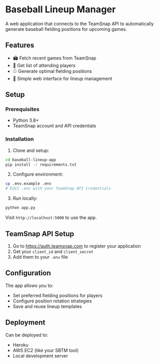 # Baseball Lineup Manager

A web application that connects to the TeamSnap API to automatically generate baseball fielding positions for upcoming games.

## Features

- 🏟️ Fetch recent games from TeamSnap
- 👥 Get list of attending players
- ⚾ Generate optimal fielding positions
- 📱 Simple web interface for lineup management

## Setup

### Prerequisites
- Python 3.8+
- TeamSnap account and API credentials

### Installation

1. Clone and setup:
```bash
cd baseball-lineup-app
pip install -r requirements.txt
```

2. Configure environment:
```bash
cp .env.example .env
# Edit .env with your TeamSnap API credentials
```

3. Run locally:
```bash
python app.py
```

Visit `http://localhost:5000` to use the app.

## TeamSnap API Setup

1. Go to https://auth.teamsnap.com to register your application
2. Get your `client_id` and `client_secret`
3. Add them to your `.env` file

## Configuration

The app allows you to:
- Set preferred fielding positions for players
- Configure position rotation strategies
- Save and reuse lineup templates

## Deployment

Can be deployed to:
- Heroku
- AWS EC2 (like your SBTM tool)
- Local development server